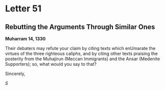 Letter 51
=========

Rebutting the Arguments Through Similar Ones
--------------------------------------------

**Muharram 14, 1330**

Their debaters may refute your claim by citing texts which enUmarate the
virtues of the three righteous caliphs, and by citing other texts
praising the posterity from the Muhajirun (Meccan Immigrants) and the
Ansar (Medenite Supporters); so, what would you say to that?

Sincerely,

*S*


